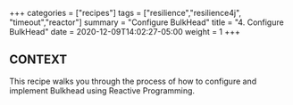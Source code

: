 +++
categories = ["recipes"]
tags = ["resilience","resilience4j", "timeout","reactor"]
summary = "Configure BulkHead"
title = "4. Configure BulkHead"
date = 2020-12-09T14:02:27-05:00
weight = 1
+++

## CONTEXT
This recipe walks you through the process of how to configure and implement
Bulkhead using Reactive Programming.